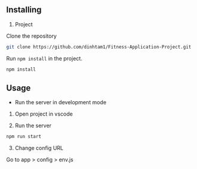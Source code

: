 ## Installing

1. Project

Clone the repository

```bash
git clone https://github.com/dinhtam1/Fitness-Application-Project.git

```

Run `npm install` in the project.

```bash
npm install
```

## Usage

- Run the server in development mode

1. Open project in vscode

2. Run the server

```bash
npm run start
```

3. Change config URL

Go to app > config > env.js
